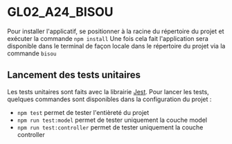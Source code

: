 # GL02_A24_BISOU

Pour installer l'applicatif, se positionner à la racine du répertoire du projet et exécuter la commande `npm install`
Une fois cela fait l'application sera disponible dans le terminal de façon locale dans le répertoire du projet via la commande ``bisou``

## Lancement des tests unitaires
Les tests unitaires sont faits avec la librairie [Jest](https://jestjs.io/fr/).
Pour lancer les tests, quelques commandes sont disponibles dans la configuration du projet :
- ``npm test`` permet de tester l'entièreté du projet
- ``npm run test:model`` permet de tester uniquement la couche model
- ``npm run test:controller`` permet de tester uniquement la couche controller
